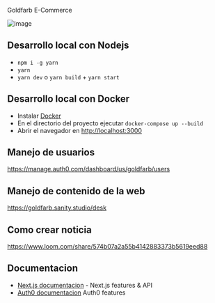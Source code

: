 Goldfarb E-Commerce

![image](https://user-images.githubusercontent.com/50899946/143028761-60a4b625-c738-41b1-a238-7f13cedbd46e.png)

## Desarrollo local con Nodejs
-   `npm i -g yarn`
-   `yarn`
-   `yarn dev` o `yarn build` + `yarn start`

## Desarrollo local con Docker

-   Instalar [Docker](https://docs.docker.com/get-docker/)
-   En el directorio del proyecto ejecutar `docker-compose up --build`
-   Abrir el navegador en  [http://localhost:3000](http://localhost:3000)

## Manejo de usuarios

https://manage.auth0.com/dashboard/us/goldfarb/users

## Manejo de contenido de la web

https://goldfarb.sanity.studio/desk

## Como crear noticia

https://www.loom.com/share/574b07a2a55b4142883373b5619eed88

## Documentacion

-   [Next.js documentacion](https://nextjs.org/docs) - Next.js features & API
-   [Auth0 documentacion](https://auth0.com/docs/) Auth0 features
